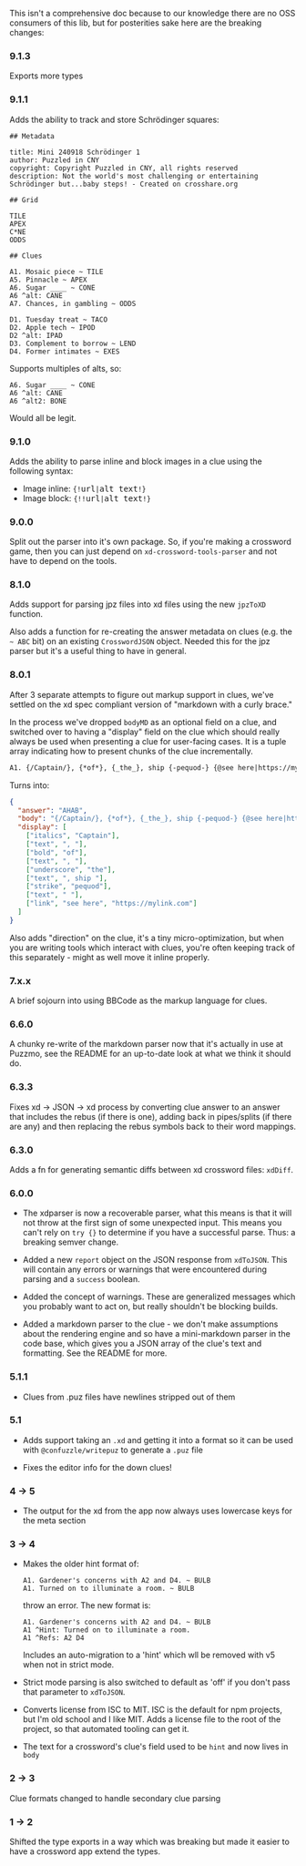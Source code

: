 This isn't a comprehensive doc because to our knowledge there are no OSS consumers of this lib, but for posterities sake here are the breaking changes:

### 9.1.3

Exports more types

### 9.1.1

Adds the ability to track and store Schrödinger squares:

```
## Metadata

title: Mini 240918 Schrödinger 1
author: Puzzled in CNY
copyright: Copyright Puzzled in CNY, all rights reserved
description: Not the world's most challenging or entertaining Schrödinger but...baby steps! - Created on crosshare.org

## Grid

TILE
APEX
C*NE
ODDS

## Clues

A1. Mosaic piece ~ TILE
A5. Pinnacle ~ APEX
A6. Sugar ____ ~ CONE
A6 ^alt: CANE
A7. Chances, in gambling ~ ODDS

D1. Tuesday treat ~ TACO
D2. Apple tech ~ IPOD
D2 ^alt: IPAD
D3. Complement to borrow ~ LEND
D4. Former intimates ~ EXES
```

Supports multiples of alts, so:

```
A6. Sugar ____ ~ CONE
A6 ^alt: CANE
A6 ^alt2: BONE
```

Would all be legit.

### 9.1.0

Adds the ability to parse inline and block images in a clue using the following syntax:

- Image inline: `{!`<kbd>url</kbd>`|`<kbd>alt text</kbd>`!}`
- Image block: `{!!`<kbd>url</kbd>`|`<kbd>alt text</kbd>`!}`

### 9.0.0

Split out the parser into it's own package. So, if you're making a crossword game, then you can just depend on `xd-crossword-tools-parser` and not have to depend on the tools.

### 8.1.0

Adds support for parsing jpz files into xd files using the new `jpzToXD` function.

Also adds a function for re-creating the answer metadata on clues (e.g. the `~ ABC` bit) on an existing `CrosswordJSON` object. Needed this for the jpz parser but it's a useful thing to have in general.

### 8.0.1

After 3 separate attempts to figure out markup support in clues, we've settled on the xd spec compliant version of "markdown with a curly brace."

In the process we've dropped `bodyMD` as an optional field on a clue, and switched over to having a "display" field on the clue which should really always be used when presenting a clue for user-facing cases. It is a tuple array indicating how to present chunks of the clue incrementally.

<!-- prettier-ignore -->
```md
A1. {/Captain/}, {*of*}, {_the_}, ship {-pequod-} {@see here|https://mylink.com@} ~ AHAB
```

Turns into:

```json
{
  "answer": "AHAB",
  "body": "{/Captain/}, {*of*}, {_the_}, ship {-pequod-} {@see here|https://mylink.com@}",
  "display": [
    ["italics", "Captain"],
    ["text", ", "],
    ["bold", "of"],
    ["text", ", "],
    ["underscore", "the"],
    ["text", ", ship "],
    ["strike", "pequod"],
    ["text", " "],
    ["link", "see here", "https://mylink.com"]
  ]
}
```

Also adds "direction" on the clue, it's a tiny micro-optimization, but when you are writing tools which interact with clues, you're often keeping track of this separately - might as well move it inline properly.

### 7.x.x

A brief sojourn into using BBCode as the markup language for clues.

### 6.6.0

A chunky re-write of the markdown parser now that it's actually in use at Puzzmo, see the README for an up-to-date look at what we think it should do.

### 6.3.3

Fixes xd -> JSON -> xd process by converting clue answer to an answer that includes the rebus (if there is one), adding back in pipes/splits (if there are any) and then replacing the rebus symbols back to their word mappings.

### 6.3.0

Adds a fn for generating semantic diffs between xd crossword files: `xdDiff`.

### 6.0.0

- The xdparser is now a recoverable parser, what this means is that it will not throw at the first sign of some unexpected input.
  This means you can't rely on `try {}` to determine if you have a successful parse. Thus: a breaking semver change.

- Added a new `report` object on the JSON response from `xdToJSON`. This will contain any errors or warnings that were encountered during parsing and a `success` boolean.

- Added the concept of warnings. These are generalized messages which you probably want to act on, but really shouldn't be blocking builds.

- Added a markdown parser to the clue - we don't make assumptions about the rendering engine and so have a mini-markdown parser in the code base, which gives you a JSON array of the clue's text and formatting. See the README for more.

### 5.1.1

- Clues from .puz files have newlines stripped out of them

### 5.1

- Adds support taking an `.xd` and getting it into a format so it can be used with `@confuzzle/writepuz` to generate a `.puz` file

- Fixes the editor info for the down clues!

### 4 -> 5

- The output for the xd from the app now always uses lowercase keys for the meta section

### 3 -> 4

- Makes the older hint format of:

  ```
  A1. Gardener's concerns with A2 and D4. ~ BULB
  A1. Turned on to illuminate a room. ~ BULB
  ```

  throw an error. The new format is:

  ```
  A1. Gardener's concerns with A2 and D4. ~ BULB
  A1 ^Hint: Turned on to illuminate a room.
  A1 ^Refs: A2 D4
  ```

  Includes an auto-migration to a 'hint' which wll be removed with v5 when not in strict mode.

- Strict mode parsing is also switched to default as 'off' if you don't pass that parameter to `xdToJSON`.

- Converts license from ISC to MIT. ISC is the default for npm projects, but I'm old school and I like MIT.
  Adds a license file to the root of the project, so that automated tooling can get it.

- The text for a crossword's clue's field used to be `hint` and now lives in `body`

### 2 -> 3

Clue formats changed to handle secondary clue parsing

### 1 -> 2

Shifted the type exports in a way which was breaking but made it easier to have a crossword app extend the types.
